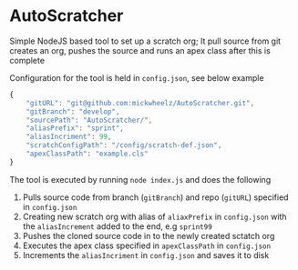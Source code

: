 # AutoScratcher
Simple NodeJS based tool to set up a scratch org; It pull source from git  creates an org, pushes the source and runs an apex class after this is complete

Configuration for the tool is held in `config.json`, see below example

```javascript
{
	"gitURL": "git@github.com:mickwheelz/AutoScratcher.git",
	"gitBranch": "develop",
	"sourcePath": "AutoScratcher/",
	"aliasPrefix": "sprint",
	"aliasIncriment": 99,
	"scratchConfigPath": "/config/scratch-def.json",
	"apexClassPath": "example.cls"
}
```

The tool is executed by running `node index.js` and does the following

1. Pulls source code from branch (`gitBranch`) and repo (`gitURL`) specified in `config.json`
2. Creating new scratch org with alias of `aliaxPrefix` in `config.json` with the `aliasIncrement` added to the end, e.g `sprint99`
3. Pushes the cloned source code in to the newly created sctatch org
4. Executes the apex class specified in `apexClassPath` in `config.json`
5. Increments the `aliasIncriment` in `config.json` and saves it to disk
